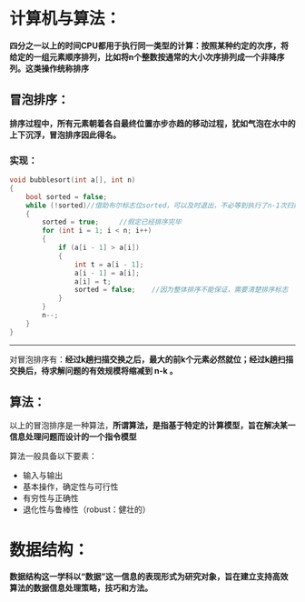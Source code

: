 # 计算机与算法：

**四分之一以上的时间CPU都用于执行同一类型的计算：按照某种约定的次序，将给定的一组元素顺序排列，比如将n个整数按通常的大小次序排列成一个非降序列。这类操作统称排序**

## 冒泡排序：

**排序过程中，所有元素朝着各自最终位置亦步亦趋的移动过程，犹如气泡在水中的上下沉浮，冒泡排序因此得名。**

### 实现：

```c++
void bubblesort(int a[], int n)
{
	bool sorted = false;
	while (!sorted)//借助布尔标志位sorted，可以及时退出，不必等到执行了n-1次扫描在退出
	{
		sorted = true;     //假定已经排序完毕
		for (int i = 1; i < n; i++)
		{
			if (a[i - 1] > a[i])
			{
				int t = a[i - 1];
				a[i - 1] = a[i];
				a[i] = t;
				sorted = false;    //因为整体排序不能保证，需要清楚排序标志
			}
		}
		n--;
	}
}
```

***

对冒泡排序有：**经过k趟扫描交换之后，最大的前k个元素必然就位；经过k趟扫描交换后，待求解问题的有效规模将缩减到 n-k 。**

## 算法：

以上的冒泡排序是一种算法，**所谓算法，是指基于特定的计算模型，旨在解决某一信息处理问题而设计的一个指令模型**

算法一般具备以下要素：

* 输入与输出
* 基本操作，确定性与可行性
* 有穷性与正确性
* 退化性与鲁棒性（robust：健壮的）

# 数据结构：

**数据结构这一学科以“数据”这一信息的表现形式为研究对象，旨在建立支持高效算法的数据信息处理策略，技巧和方法。**